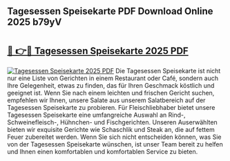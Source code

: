 ## Tagesessen Speisekarte PDF Download Online 2025 b79yV

# <h2><a href="http://gc8ewe4.nevu.top/?p=Tagesessen+Speisekarte">🔗 👉🔴 Tagesessen Speisekarte 2025 PDF</a></h2>

[![Tagesessen Speisekarte 2025 PDF](https://i.imgur.com/dBaPXMq.png)](http://gc8ewe4.nevu.top/?p=Tagesessen+Speisekarte)
Die Tagesessen Speisekarte ist nicht nur eine Liste von Gerichten in einem Restaurant oder Café, sondern auch Ihre Gelegenheit, etwas zu finden, das für Ihren Geschmack köstlich und geeignet ist. Wenn Sie nach einem leichten und frischen Gericht suchen, empfehlen wir Ihnen, unsere Salate aus unserem Salatbereich auf der Tagesessen Speisekarte zu probieren. Für Fleischliebhaber bietet unsere Tagesessen Speisekarte eine umfangreiche Auswahl an Rind-, Schweinefleisch-, Hühnchen- und Fischgerichten. Unseren Auserwählten bieten wir exquisite Gerichte wie Schaschlik und Steak an, die auf fettem Feuer zubereitet werden. Wenn Sie sich nicht entscheiden können, was Sie von der Tagesessen Speisekarte wünschen, ist unser Team bereit zu helfen und Ihnen einen komfortablen und komfortablen Service zu bieten.
